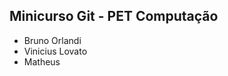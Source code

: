 Minicurso Git - PET Computação
--------------------------------

* Bruno Orlandi
* Vinicius Lovato
* Matheus 





































